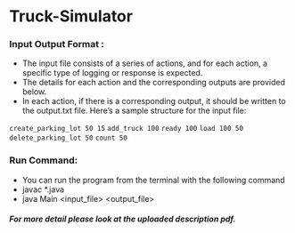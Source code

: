 # Truck-Simulator

### Input Output Format : 
- The input file consists of a series of actions, and for each action, a specific type of logging or response is expected. 
- The details for each action and the corresponding outputs are provided below. 
- In each action, if there is a corresponding output, it should be written to the output.txt file. 
Here’s a sample structure for the input file:

`create_parking_lot 50 15`
`add_truck 100`
`ready 100`
`load 100 50`
`delete_parking_lot 50`
`count 50`


### Run Command:
- You can run the program from the terminal with the following command
- javac *.java
- java Main <input_file> <output_file>

##### For more detail please look at the uploaded description pdf.
